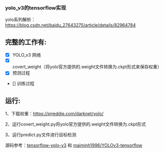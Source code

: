### yolo_v3的tensorflow实现

yolo系列解析：https://blog.csdn.net/baidu_27643275/article/details/82964784

## 完整的工作有:
- [x] YOLO_v3 网络
- [x] covert_weight（将yolo官方提供的.weight文件转换为.ckpt形式来保存权重）
- [x] 预测过程
- [] 训练过程

## 运行:   
1、下载权重：https://pjreddie.com/darknet/yolo/

2、运行covert_weight.py将yolo官方提供的.weight文件转换为.ckpt形式

3、运行predict.py文件进行目标检测


源码参考：[tensorflow-yolo-v3](https://github.com/mystic123/tensorflow-yolo-v3) 和 
[maiminh1996/YOLOv3-tensorflow](https://github.com/maiminh1996/YOLOv3-tensorflow) 
